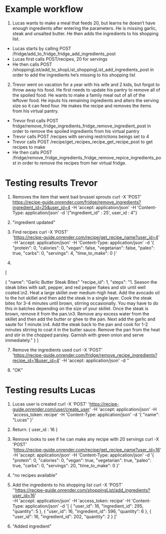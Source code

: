 # Example workflow
1. Lucas wants to make a meal that feeds 20, but learns he doesn’t have enough ingredients after entering the parameters. He is missing garlic, steak and unsalted butter. He then adds the ingredients to his shopping list.

- Lucas starts by calling POST /fridge/add_to_fridge_fridge_add_ingredients_post
- Lucas first calls POST/recipes, 20 for servings
- He then calls POST /shoppingList/add_to_shopList_shoppingList_add_ingredients_post in order to add the ingredients he’s missing to his shopping list

2. Trevor went on vacation for a year with his wife and 2 kids, but forgot to throw away his food. He first needs to update his pantry to remove all of the spoiled food. He wants to make a family meal out of all of the leftover food. He inputs his remaining ingredients and alters the serving size so it can feed four. He makes the recipe and removes the items from his virtual pantry.

- Trevor first calls POST fridge/remove_fridge_ingredients_fridge_remove_ingredient_post in order to remove the spoiled ingredients from his virtual pantry
- Trevor calls POST /recipes with serving restrictions beings set to 4
- Trevor calls POST /recipe/get_recipes_recipe_get_recipe_post to get recipes to make
- He then calls POST /fridge/remove_fridge_ingredients_fridge_remove_repice_ingredients_post in order to remove the recipes from her virtual fridge.

# Testing results Trevor
1. Removes the item that went bad brussel sprouts
curl -X 'POST' 
  https://recipe-guide.onrender.com/fridge/remove_ingredients?ingredient_id=25&user_id=4
  -H 'accept: application/json'
  -H 'Content-Type: application/json'
  -d '{"ingredient_id" : 25', user_id : 4"}

3. "ingredient updated"

4. Find recipes
curl -X 'POST' \
  'https://recipe-guide.onrender.com/recipe/get_recipe_name?user_id=4'
  -H 'accept: application/json'
  -H 'Content-Type: application/json' 
  -d '{
  "protein": 0,
  "calories": 0,
  "vegan": false,
  "vegetarian": false,
  "paleo": true,
  "carbs": 0,
  "servings": 4,
  "time_to_make": 0
}'

6. 
[

  {
    "name": "Garlic Butter Steak Bites"
    "recipe_id": 1,
    "steps": "1. Season the steak bites with salt, pepper, and red pepper flakes and stir until well coated.\n2. Heat a large skillet over medium-high heat. Add the avocado oil to the hot skillet and then add the steak in a single layer. Cook the steak bites for 3-4 minutes until brown, stirring occasionally. You may have to do this in batches depending on the size of your skillet. Once the steak is brown, remove it from the pan.\n3. Remove any excess water from the skillet and then add the butter or ghee to the pan. Next add the garlic and saute for 1 minute.\n4. Add the steak back to the pan and cook for 1-2 minutes stirring to coat it in the butter sauce. Remove the pan from the heat and stir in the chopped parsley. Garnish with green onion and serve immediately."
  }
]

7. Remove the ingredients used
curl -X 'POST' \
  'https://recipe-guide.onrender.com/fridge/remove_recipe_ingredients?recipe_id=1&user_id=4'
  -H 'accept: application/json' 
  -d ''

8. "OK"


# Testing results Lucas
1. Lucas user is created curl -X 'POST'
'https://recipe-guide.onrender.com/user/create_user'
-H 'accept: application/json'
-H 'access_token: recipe'
-H 'Content-Type: application/json'
-d '{ "name": "Lucas" }'

2. Return: { user_id : 16 }

3. Remove looks to see if he can make any recipe with 20 servings
curl -X 'POST' \
  'https://recipe-guide.onrender.com/recipe/get_recipe_name?user_id=16'
  -H 'accept: application/json' 
  -H 'Content-Type: application/json' 
  -d '{
  "protein": 0,
  "calories": 0,
  "vegan": true,
  "vegetarian": true,
  "paleo": true,
  "carbs": 0,
  "servings": 20,
  "time_to_make": 0
}'

4. "no recipes available"

5. Add the ingredients to his shopping list
curl -X 'POST' \
  ''https://recipe-guide.onrender.com/shoppingList/add_ingredients?user_id=16' \
  -H 'accept: application/json' 
  -H 'access_token: recipe' 
  -H 'Content-Type: application/json' 
  -d '[
  {
    "user_id": 16,
    "ingredient_id": 295,
    "quantity": 5
  },
{
    "user_id": 16,
    "ingredient_id": 596,
    "quantity": 6
  },
{
    "user_id": 16,
    "ingredient_id": 202,
    "quantity": 2
  }
]'

6. "Added ingredient"
